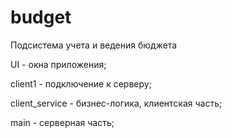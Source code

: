 # budget
Подсистема учета и ведения бюджета

UI - окна приложения;


client1 - подключение к серверу;


client_service - бизнес-логика, клиентская часть;


main - серверная часть;
